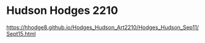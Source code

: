 # Hudson Hodges 2210

https://hhodge8.github.io/Hodges_Hudson_Art2210/Hodges_Hudson_Sep11/Sept15.html
